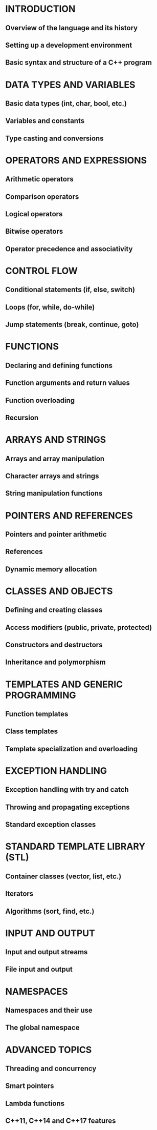 # INTRODUCTION

## Overview of the language and its history
## Setting up a development environment
## Basic syntax and structure of a C++ program

# DATA TYPES AND VARIABLES

## Basic data types (int, char, bool, etc.)
## Variables and constants
## Type casting and conversions

# OPERATORS AND EXPRESSIONS

## Arithmetic operators
## Comparison operators
## Logical operators
## Bitwise operators
## Operator precedence and associativity

# CONTROL FLOW

## Conditional statements (if, else, switch)
## Loops (for, while, do-while)
## Jump statements (break, continue, goto)

# FUNCTIONS

## Declaring and defining functions
## Function arguments and return values
## Function overloading
## Recursion

# ARRAYS AND STRINGS

## Arrays and array manipulation
## Character arrays and strings
## String manipulation functions

# POINTERS AND REFERENCES

## Pointers and pointer arithmetic
## References
## Dynamic memory allocation

# CLASSES AND OBJECTS

## Defining and creating classes
## Access modifiers (public, private, protected)
## Constructors and destructors
## Inheritance and polymorphism

# TEMPLATES AND GENERIC PROGRAMMING

## Function templates
## Class templates
## Template specialization and overloading

# EXCEPTION HANDLING

## Exception handling with try and catch
## Throwing and propagating exceptions
## Standard exception classes

# STANDARD TEMPLATE LIBRARY (STL)

## Container classes (vector, list, etc.)
## Iterators
## Algorithms (sort, find, etc.)

# INPUT AND OUTPUT

## Input and output streams
## File input and output

# NAMESPACES

## Namespaces and their use
## The global namespace

# ADVANCED TOPICS

## Threading and concurrency
## Smart pointers
## Lambda functions
## C++11, C++14 and C++17 features
